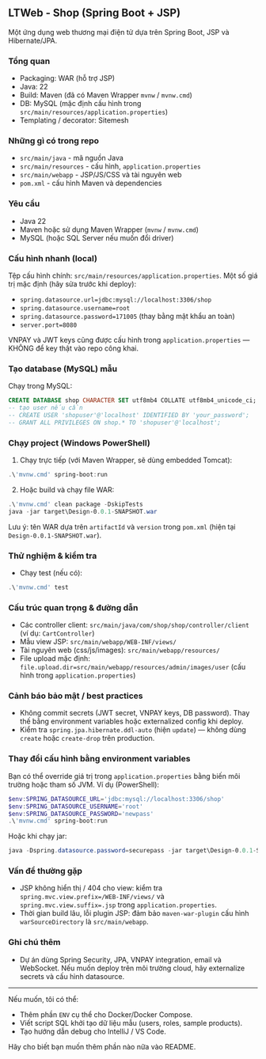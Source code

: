 ## LTWeb - Shop (Spring Boot + JSP)

Một ứng dụng web thương mại điện tử dựa trên Spring Boot, JSP và Hibernate/JPA.

### Tổng quan

- Packaging: WAR (hỗ trợ JSP)
- Java: 22
- Build: Maven (đã có Maven Wrapper `mvnw` / `mvnw.cmd`)
- DB: MySQL (mặc định cấu hình trong `src/main/resources/application.properties`)
- Templating / decorator: Sitemesh

### Những gì có trong repo

- `src/main/java` - mã nguồn Java
- `src/main/resources` - cấu hình, `application.properties`
- `src/main/webapp` - JSP/JS/CSS và tài nguyên web
- `pom.xml` - cấu hình Maven và dependencies

### Yêu cầu

- Java 22
- Maven hoặc sử dụng Maven Wrapper (`mvnw` / `mvnw.cmd`)
- MySQL (hoặc SQL Server nếu muốn đổi driver)

### Cấu hình nhanh (local)

Tệp cấu hình chính: `src/main/resources/application.properties`.
Một số giá trị mặc định (hãy sửa trước khi deploy):

- `spring.datasource.url=jdbc:mysql://localhost:3306/shop`
- `spring.datasource.username=root`
- `spring.datasource.password=171005` (thay bằng mật khẩu an toàn)
- `server.port=8080`

VNPAY và JWT keys cũng được cấu hình trong `application.properties` — KHÔNG để key thật vào repo công khai.

### Tạo database (MySQL) mẫu

Chạy trong MySQL:

```sql
CREATE DATABASE shop CHARACTER SET utf8mb4 COLLATE utf8mb4_unicode_ci;
-- tạo user nếu cần
-- CREATE USER 'shopuser'@'localhost' IDENTIFIED BY 'your_password';
-- GRANT ALL PRIVILEGES ON shop.* TO 'shopuser'@'localhost';
```

### Chạy project (Windows PowerShell)

1) Chạy trực tiếp (với Maven Wrapper, sẽ dùng embedded Tomcat):

```powershell
.\'mvnw.cmd' spring-boot:run
```

2) Hoặc build và chạy file WAR:

```powershell
.\'mvnw.cmd' clean package -DskipTests
java -jar target\Design-0.0.1-SNAPSHOT.war
```

Lưu ý: tên WAR dựa trên `artifactId` và `version` trong `pom.xml` (hiện tại `Design-0.0.1-SNAPSHOT.war`).

### Thử nghiệm & kiểm tra

- Chạy test (nếu có):

```powershell
.\'mvnw.cmd' test
```

### Cấu trúc quan trọng & đường dẫn

- Các controller client: `src/main/java/com/shop/shop/controller/client` (ví dụ: `CartController`)
- Mẫu view JSP: `src/main/webapp/WEB-INF/views/`
- Tài nguyên web (css/js/images): `src/main/webapp/resources/`
- File upload mặc định: `file.upload.dir=src/main/webapp/resources/admin/images/user` (cấu hình trong `application.properties`)

### Cảnh báo bảo mật / best practices

- Không commit secrets (JWT secret, VNPAY keys, DB password). Thay thế bằng environment variables hoặc externalized config khi deploy.
- Kiểm tra `spring.jpa.hibernate.ddl-auto` (hiện `update`) — không dùng `create` hoặc `create-drop` trên production.

### Thay đổi cấu hình bằng environment variables

Bạn có thể override giá trị trong `application.properties` bằng biến môi trường hoặc tham số JVM.
Ví dụ (PowerShell):

```powershell
$env:SPRING_DATASOURCE_URL='jdbc:mysql://localhost:3306/shop'
$env:SPRING_DATASOURCE_USERNAME='root'
$env:SPRING_DATASOURCE_PASSWORD='newpass'
.\'mvnw.cmd' spring-boot:run
```

Hoặc khi chạy jar:

```powershell
java -Dspring.datasource.password=securepass -jar target\Design-0.0.1-SNAPSHOT.war
```

### Vấn đề thường gặp

- JSP không hiển thị / 404 cho view: kiểm tra `spring.mvc.view.prefix=/WEB-INF/views/` và `spring.mvc.view.suffix=.jsp` trong `application.properties`.
- Thời gian build lâu, lỗi plugin JSP: đảm bảo `maven-war-plugin` cấu hình `warSourceDirectory` là `src/main/webapp`.

### Ghi chú thêm

- Dự án dùng Spring Security, JPA, VNPAY integration, email và WebSocket. Nếu muốn deploy trên môi trường cloud, hãy externalize secrets và cấu hình datasource.

---

Nếu muốn, tôi có thể:

- Thêm phần `ENV` cụ thể cho Docker/Docker Compose.
- Viết script SQL khởi tạo dữ liệu mẫu (users, roles, sample products).
- Tạo hướng dẫn debug cho IntelliJ / VS Code.

Hãy cho biết bạn muốn thêm phần nào nữa vào README.
